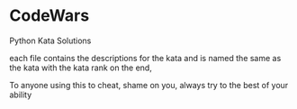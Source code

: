 # CodeWars
Python Kata Solutions

each file contains the descriptions for the kata and is named the same as the kata with the kata rank on the end,

To anyone using this to cheat, shame on you, always try to the best of your ability
